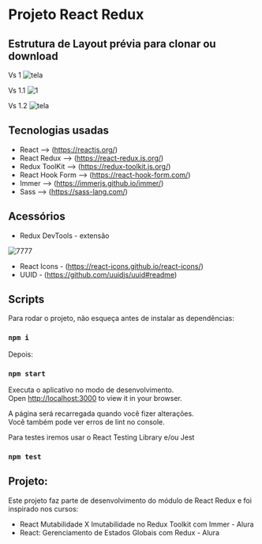 # Projeto React Redux
## Estrutura de Layout prévia para clonar ou download

Vs 1
![tela](https://user-images.githubusercontent.com/17149877/202782501-86268b31-9805-467b-8599-d5a59641d051.png)

Vs 1.1
![1](https://user-images.githubusercontent.com/17149877/202910978-921b8aea-9844-4fa0-9106-f7a880014959.jpg)

Vs 1.2
![tela](https://user-images.githubusercontent.com/17149877/204644756-5e01b674-16c2-4e6e-8deb-14f7ccf1870b.jpg)


## Tecnologias usadas
- React --> (https://reactjs.org/) 
- React Redux --> (https://react-redux.js.org/)
- Redux ToolKit --> (https://redux-toolkit.js.org/)
- React Hook Form --> (https://react-hook-form.com/)
- Immer --> (https://immerjs.github.io/immer/) 
- Sass --> (https://sass-lang.com/) 


## Acessórios
- Redux DevTools - extensão

![7777](https://user-images.githubusercontent.com/17149877/204332301-d4171556-acd0-466a-9f07-36ea327eb8e7.jpg)

- React Icons - (https://react-icons.github.io/react-icons/) 
- UUID - (https://github.com/uuidjs/uuid#readme) 


## Scripts

Para rodar o projeto, não esqueça antes de instalar as dependências:
### `npm i`

Depois:
### `npm start`

Executa o aplicativo no modo de desenvolvimento.\
Open [http://localhost:3000](http://localhost:3000) to view it in your browser.

A página será recarregada quando você fizer alterações.\
Você também pode ver erros de lint no console.

Para testes iremos usar o React Testing Library e/ou Jest
### `npm test`

## Projeto:
Este projeto faz parte de desenvolvimento do módulo de React Redux e foi inspirado nos cursos:
- React Mutabilidade X Imutabilidade no Redux Toolkit com Immer - Alura
- React: Gerenciamento de Estados Globais com Redux - Alura


